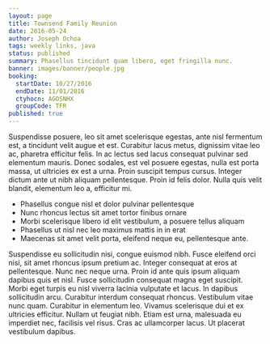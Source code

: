 ```yaml
---
layout: page
title: Townsend Family Reunion
date: 2016-05-24
author: Joseph Ochoa
tags: weekly links, java
status: published
summary: Phasellus tincidunt quam libero, eget fringilla nunc.
banner: images/banner/people.jpg
booking:
  startDate: 10/27/2016
  endDate: 11/01/2016
  ctyhocn: AGOSNHX
  groupCode: TFR
published: true
---
```

Suspendisse posuere, leo sit amet scelerisque egestas, ante nisl fermentum est, a tincidunt velit augue et est. Curabitur lacus metus, dignissim vitae leo ac, pharetra efficitur felis. In ac lectus sed lacus consequat pulvinar sed elementum mauris. Donec sodales, est vel posuere egestas, nulla est porta massa, ut ultricies ex est a urna. Proin suscipit tempus cursus. Integer dictum ante ut nibh aliquam pellentesque. Proin id felis dolor. Nulla quis velit blandit, elementum leo a, efficitur mi.

* Phasellus congue nisl et dolor pulvinar pellentesque
* Nunc rhoncus lectus sit amet tortor finibus ornare
* Morbi scelerisque libero id elit vestibulum, a posuere tellus aliquam
* Phasellus ut nisl nec leo maximus mattis in in erat
* Maecenas sit amet velit porta, eleifend neque eu, pellentesque ante.

Suspendisse eu sollicitudin nisi, congue euismod nibh. Fusce eleifend orci nisi, sit amet rhoncus ipsum pretium ac. Integer consequat at eros at pellentesque. Nunc nec neque urna. Proin id ante quis ipsum aliquam dapibus quis et nisl. Fusce sollicitudin consequat magna eget suscipit. Morbi eget turpis eu nisl viverra lacinia vulputate et lacus. In dapibus sollicitudin arcu. Curabitur interdum consequat rhoncus. Vestibulum vitae nunc quam. Curabitur in elementum leo. Vivamus scelerisque dui et ex ultricies efficitur. Nullam ut feugiat nibh. Etiam est urna, malesuada eu imperdiet nec, facilisis vel risus. Cras ac ullamcorper lacus. Ut placerat vestibulum dapibus.
